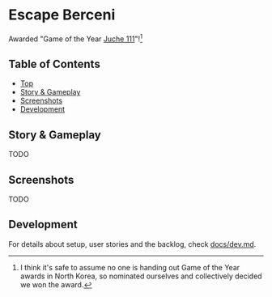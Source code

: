# Escape Berceni
Awarded "Game of the Year [Juche 111](https://en.wikipedia.org/wiki/Juche_calendar)"![^1]

[^1]: I think it's safe to assume no one is handing out Game of the Year awards in North Korea, so nominated ourselves and collectively decided we won the award.

## Table of Contents
- [Top](#escape-berceni)
- [Story & Gameplay](#story--gameplay)
- [Screenshots](#screenshots)
- [Development](#development)

## Story & Gameplay

TODO

## Screenshots

TODO

## Development

For details about setup, user stories and the backlog, check [docs/dev.md](./docs/dev.md).
